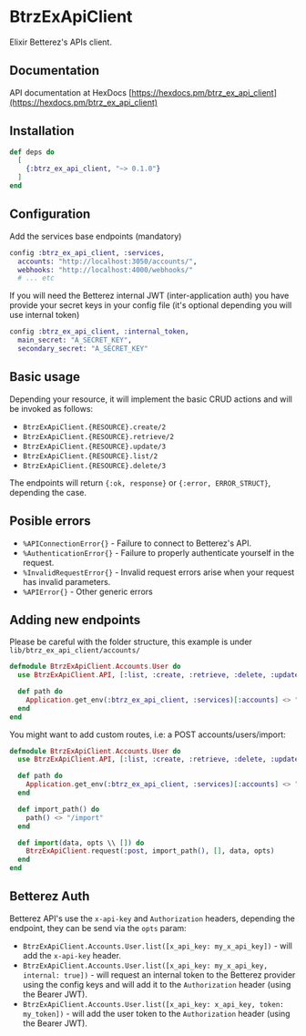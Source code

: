 # BtrzExApiClient

Elixir Betterez's APIs client.

## Documentation

API documentation at HexDocs [https://hexdocs.pm/btrz_ex_api_client](https://hexdocs.pm/btrz_ex_api_client)

## Installation

```elixir
def deps do
  [
    {:btrz_ex_api_client, "~> 0.1.0"}
  ]
end
```

## Configuration
Add the services base endpoints (mandatory)

```elixir
config :btrz_ex_api_client, :services,
  accounts: "http://localhost:3050/accounts/",
  webhooks: "http://localhost:4000/webhooks/"
  # ... etc
```

If you will need the Betterez internal JWT (inter-application auth) you have provide your secret keys in your config file (it's optional depending you will use internal token)

```elixir
config :btrz_ex_api_client, :internal_token,
  main_secret: "A_SECRET_KEY",
  secondary_secret: "A_SECRET_KEY"
```

## Basic usage

Depending your resource, it will implement the basic CRUD actions and will be invoked as follows:

  * `BtrzExApiClient.{RESOURCE}.create/2`
  * `BtrzExApiClient.{RESOURCE}.retrieve/2`
  * `BtrzExApiClient.{RESOURCE}.update/3`
  * `BtrzExApiClient.{RESOURCE}.list/2`
  * `BtrzExApiClient.{RESOURCE}.delete/3`

The endpoints will return `{:ok, response}` or `{:error, ERROR_STRUCT}`, depending the case.

## Posible errors
  * `%APIConnectionError{}` - Failure to connect to Betterez's API.
  * `%AuthenticationError{}` - Failure to properly authenticate yourself in the request.
  * `%InvalidRequestError{}` - Invalid request errors arise when your request has invalid parameters.
  * `%APIError{}` - Other generic errors

## Adding new endpoints
Please be careful with the folder structure, this example is under `lib/btrz_ex_api_client/accounts/`
```elixir
defmodule BtrzExApiClient.Accounts.User do
  use BtrzExApiClient.API, [:list, :create, :retrieve, :delete, :update]

  def path do
    Application.get_env(:btrz_ex_api_client, :services)[:accounts] <> "users"
  end
end
```

You might want to add custom routes, i.e: a POST accounts/users/import:

```elixir
defmodule BtrzExApiClient.Accounts.User do
  use BtrzExApiClient.API, [:list, :create, :retrieve, :delete, :update]

  def path do
    Application.get_env(:btrz_ex_api_client, :services)[:accounts] <> "users"
  end

  def import_path() do
    path() <> "/import"
  end

  def import(data, opts \\ []) do
    BtrzExApiClient.request(:post, import_path(), [], data, opts)
  end
end
```

## Betterez Auth
Betterez API's use the `x-api-key` and `Authorization` headers, depending the endpoint, they can be send via the `opts` param:

  * `BtrzExApiClient.Accounts.User.list([x_api_key: my_x_api_key])` - will add the `x-api-key` header.
  * `BtrzExApiClient.Accounts.User.list([x_api_key: my_x_api_key, internal: true])` - will request an internal token to the Betterez provider using the config keys and will add it to the `Authorization` header (using the Bearer JWT).
  * `BtrzExApiClient.Accounts.User.list([x_api_key: x_api_key, token: my_token])` - will add the user token to the `Authorization` header (using the Bearer JWT).
